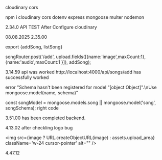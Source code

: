 cloudinary
cors


npm i cloudinary cors dotenv express mongoose multer nodemon


2.34.0 API TEST After Configure cloudinary 

08.08.2025
2.35.00 

export {addSong, listSong}

songRouter.post('/add', upload.fields([{name:'image',maxCount:1},{name:'audio',maxCount:1 }]), addSong);


3.14.59  api was worked http://localhost:4000/api/songs/add has successfully worked


error "Schema hasn't been registered for model \"[object Object]\".\nUse mongoose.model(name, schema)"

const songModel = mongoose.models.song || mongoose.model('song', songSchema); right code


3.51.00 has  been completed backend.

4.13.02 after checkling logo bug

<img src={image ? URL.createObjectURL(image) : assets.upload_area} className='w-24 cursor-pointer' alt="" />


4.47.12 

